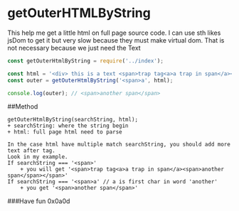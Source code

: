 # getOuterHTMLByString

This help me get a little html on full page source code. I can use sth likes jsDom to 
get it but very slow because they must make virtual dom. That is not necessary because we just 
need the Text 

```js
const getOuterHtmlByString = require('../index');

const html = '<div> this is a text <span>trap tag<a>a trap in span</a><span>another span</span></span></div>';
const outer = getOuterHtmlByString('<span>a', html);

console.log(outer); // <span>another span</span>
```

##Method

```
getOuterHtmlByString(searchString, html);
+ searchString: where the string begin
+ html: full page html need to parse

In the case html have multiple match searchString, you should add more text after tag.
Look in my example.
If searchString === '<span>'
    + you will get '<span>trap tag<a>a trap in span</a><span>another span</span></span>'
If searchString === '<span>a' // a is first char in word 'another'
    + you get '<span>another span</span>'
```


###Have fun
0x0a0d